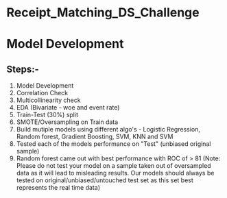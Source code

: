 # Receipt_Matching_DS_Challenge

# Model Development
## Steps:- 
1. Model Development
2. Correlation Check
3. Multicollinearity check
4. EDA (Bivariate - woe and event rate)
5. Train-Test (30%) split
6. SMOTE/Oversampling on Train data
7. Build mutiple models using different algo's - Logistic Regression, Random forest,  Gradient Boosting, SVM, KNN and SVM
8. Tested each of the models performance on "Test" (unbiased original sample)
9. Random forest came out with best performance with ROC of > 81 (Note: Please do not test your model on a sample taken out of oversampled data as it will lead to misleading results. Our models should always be tested on original/unbiased/untouched test set as this set best represents the real time data)
